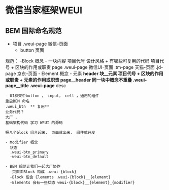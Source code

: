  # 微信当家框架WEUI

 ## BEM 国际命名规范

  - 项目 .weui-page 微信-页面
    - button 页面
 

  规范：
  -Block 概念
    - 一块内容 项目代号 设计风格 + 有哪些可复用的代码
      项目代号 + 区块的作用或职责 page
      .weui-page 微信UI-页面
      .tm-page   天猫-页面
      .jd-page   京东-页面
    - Element 概念
      - 元素 __header
        块__元素  项目代号 + 区块的作用或职责 + 元素的作用或职责 page__header
      同一块中概念不重叠
      .weui-page__title
      .weui-page__ desc

    - UI框架中button ， input， cell ，通用的组件
    重启BEM 命名
    .weui_btn  ** 复用**
    业务代码？
    大厂 ， 
    基础架构代码 学习 WEUI 的源码

    把几个block 组合起来， 页面就出来， 组件式开发

    - Modifier 概念
      状态
      .weui-btn_primary
      -weui-btn_default

    - BEM 规范让我们一起大厂协作
      -页面由Block 构成 .weui-{block}
      -Block 包含 Elements .weui-{block}__{element}
      -Elements 会有一些状态 weui-{block}__{element}_{modifier}
